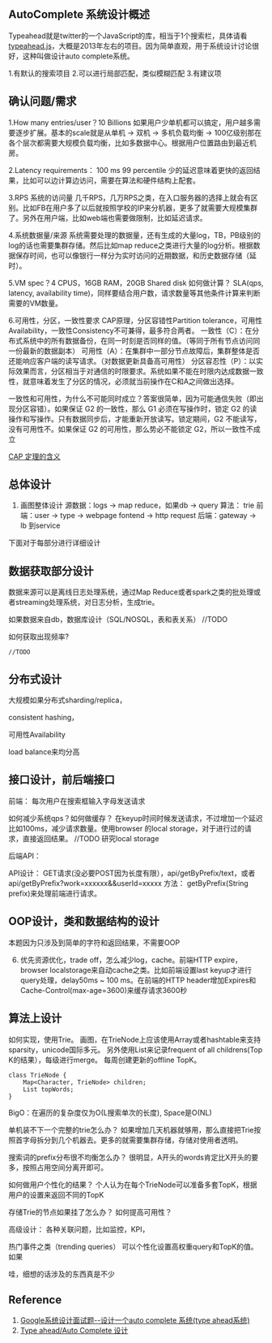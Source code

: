## AutoComplete 系统设计概述
Typeahead就是twitter的一个JavaScript的库，相当于1个搜索栏，具体请看[typeahead.js](https://twitter.github.io/typeahead.js/)，大概是2013年左右的项目。因为简单直观，用于系统设计讨论很好，这种叫做设计auto complete系统。

1.有默认的搜索项目
2.可以进行局部匹配，类似模糊匹配
3.有建议项

## 确认问题/需求
1.How many entries/user？10 Billions
如果用户少单机都可以搞定，用户越多需要逐步扩展。基本的scale就是从单机 -> 双机 -> 多机负载均衡 -> 100亿级别那在各个层次都需要大规模负载均衡，比如多数据中心。根据用户位置路由到最近机房。

2.Latency requirements： 100 ms 99 percentile
少的延迟意味着更快的返回结果，比如可以边计算边访问，需要在算法和硬件结构上配套。

3.RPS 系统的访问量
几千RPS，几万RPS之类，在入口服务器的选择上就会有区别。比如FB在用户多了以后就按照学校的IP来分机器，更多了就需要大规模集群了。另外在用户端，比如web端也需要做限制，比如延迟请求。

4.系统数据量/来源
系统需要处理的数据量，还有生成的大量log，TB，PB级别的log的话也需要集群存储。然后比如map reduce之类进行大量的log分析。根据数据保存时间，也可以像银行一样分为实时访问的近期数据，和历史数据存储（延时）。

5.VM spec？4 CPUS，16GB RAM，20GB Shared disk
如何做计算？ SLA(qps, latency, availability time)，同样要结合用户数，请求数量等其他条件计算来判断需要的VM数量。

6.可用性，分区，一致性要求
CAP原理，分区容错性Partition tolerance，可用性Availability，一致性Consistency不可兼得，最多符合两者。
一致性（C）：在分布式系统中的所有数据备份，在同一时刻是否同样的值。（等同于所有节点访问同一份最新的数据副本）
可用性（A）：在集群中一部分节点故障后，集群整体是否还能响应客户端的读写请求。（对数据更新具备高可用性）
分区容忍性（P）：以实际效果而言，分区相当于对通信的时限要求。系统如果不能在时限内达成数据一致性，就意味着发生了分区的情况，必须就当前操作在C和A之间做出选择。

一致性和可用性，为什么不可能同时成立？答案很简单，因为可能通信失败（即出现分区容错）。如果保证 G2 的一致性，那么 G1 必须在写操作时，锁定 G2 的读操作和写操作。只有数据同步后，才能重新开放读写。锁定期间，G2 不能读写，没有可用性不。如果保证 G2 的可用性，那么势必不能锁定 G2，所以一致性不成立

[CAP 定理的含义](https://www.ruanyifeng.com/blog/2018/07/cap.html)

## 总体设计  
1. 画图整体设计
源数据：logs -> map reduce，如果db -> query
算法： trie
前端：user -> type -> webpage fontend -> http request
后端：gateway -> lb 到service

下面对于每部分进行详细设计

## 数据获取部分设计
数据来源可以是离线日志处理系统，通过Map Reduce或者spark之类的批处理或者streaming处理系统，对日志分析，生成trie。

如果数据来自db，数据库设计（SQL/NOSQL，表和表关系）
//TODO

如何获取出现频率?
```
//TODO
```

## 分布式设计
大规模如果分布式sharding/replica，

consistent hashing，

可用性Availability

load balance来均分高


## 接口设计，前后端接口
前端：
每次用户在搜索框输入字母发送请求

如何减少系统qps？如何做缓存？
在keyup时间时候发送请求，不过增加一个延迟比如100ms，减少请求数量。使用browser 的local storage，对于进行过的请求，直接返回结果。
//TODO 研究local storage

后端API：

API设计：
GET请求(没必要POST因为长度有限），api/getByPrefix/text，或者api/getByPrefix?work=xxxxxx&&userId=xxxxx
方法：
getByPrefix(String prefix)来处理前端进行请求。

## OOP设计，类和数据结构的设计
本题因为只涉及到简单的字符和返回结果，不需要OOP

6. 优先资源优化，trade off，怎么减少log，cache。前端HTTP expire，browser localstorage来自动cache之类。比如前端设置last keyup才进行query处理，delay50ms ~ 100 ms。在前端的HTTP header增加Expires和Cache-Control(max-age=3600)来缓存请求3600秒

## 算法上设计
如何实现，使用Trie。 
画图，在TrieNode上应该使用Array或者hashtable来支持sparsity，unicode国际多元。 另外使用List来记录frequent of all childrens(Top K的结果），每级进行merge。 每周创建更新的offline TopK。
```
class TrieNode {
	Map<Character, TrieNode> children;
	List topWords;
}
```

BigO：在遍历的复杂度仅为O(L搜索单次的长度), Space是O(NL)

单机装不下一个完整的trie怎么办？
如果增加几天机器就够用，那么直接把Trie按照首字母拆分到几个机器去。更多的就需要集群存储，存储对使用者透明。

搜索词的prefix分布很不均衡怎么办？
很明显，A开头的words肯定比X开头的要多，按照占用空间分离开即可。

如何做用户个性化的结果？
个人认为在每个TrieNode可以准备多套TopK，根据用户的设置来返回不同的TopK

存储Trie的节点如果挂了怎么办？ 如何提高可用性？


高级设计：
各种关联问题，比如监控，KPI，

热门事件之类（trending queries）
可以个性化设置高权重query和TopK的值。如果


哇，细想的话涉及的东西真是不少

## Reference
1. [Google系统设计面试题--设计一个auto complete 系统(type ahead系统)](http://www.noteanddata.com/interview-problems-system-design-learning-notes-autocomplete.html)  
2. [Type ahead/Auto Complete 设计](https://www.jianshu.com/p/c7fc9092d9fe)